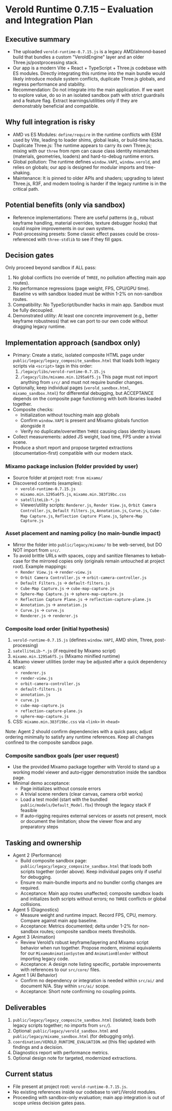 # Verold Runtime 0.7.15 – Evaluation and Integration Plan

## Executive summary
- The uploaded `verold-runtime-0.7.15.js` is a legacy AMD/almond-based build that bundles a custom "VeroldEngine" layer and an older Three.js/postprocessing stack.
- Our app is a modern Vite + React + TypeScript + Three.js codebase with ES modules. Directly integrating this runtime into the main bundle would likely introduce module system conflicts, duplicate Three.js globals, and regress performance and stability.
- Recommendation: Do not integrate into the main application. If we want to explore value, do so in an isolated sandbox path with strict guardrails and a feature flag. Extract learnings/utilities only if they are demonstrably beneficial and compatible.

## Why full integration is risky
- AMD vs ES Modules: `define/require` in the runtime conflicts with ESM used by Vite, leading to loader shims, global leaks, or build-time hacks.
- Duplicate Three.js: The runtime appears to carry its own Three.js; mixing with our `three` from npm can cause class identity mismatches (materials, geometries, loaders) and hard-to-debug runtime errors.
- Global pollution: The runtime defines `window.VAPI`, `window.verold`, and relies on globals; our app is designed for modular imports and tree-shaking.
- Maintenance: It is pinned to older APIs and shaders; upgrading to latest Three.js, R3F, and modern tooling is harder if the legacy runtime is in the critical path.

## Potential benefits (only via sandbox)
- Reference implementations: There are useful patterns (e.g., robust keyframe handling, material overrides, texture debugger hooks) that could inspire improvements in our own systems.
- Post-processing presets: Some classic effect passes could be cross-referenced with `three-stdlib` to see if they fill gaps.

## Decision gates
Only proceed beyond sandbox if ALL pass:
1. No global conflicts (no override of `THREE`, no pollution affecting main app routes).
2. No performance regressions (page weight, FPS, CPU/GPU time). Baseline vs with sandbox loaded must be within 1-2% on non-sandbox routes.
3. Compatibility: No TypeScript/bundler hacks in main app. Sandbox must be fully decoupled.
4. Demonstrated utility: At least one concrete improvement (e.g., better keyframe robustness) that we can port to our own code without dragging legacy runtime.

## Implementation approach (sandbox only)
- Primary: Create a static, isolated composite HTML page under `public/legacy/legacy_composite_sandbox.html` that loads both legacy scripts via `<script>` tags in this order:
  1) `/legacy/libs/verold-runtime-0.7.15.js`
  2) `/legacy/libs/mixamo.min.1295a6f5.js`
  This page must not import anything from `src/` and must not require bundler changes.
- Optionally, keep individual pages (`verold_sandbox.html`, `mixamo_sandbox.html`) for differential debugging, but ACCEPTANCE depends on the composite page functioning with both libraries loaded together.
- Composite checks:
  - Initialization without touching main app globals
  - Confirm `window.VAPI` is present and Mixamo globals function alongside it
  - Verify no duplicate/overwritten `THREE` causing class identity issues
- Collect measurements: added JS weight, load time, FPS under a trivial scene.
- Produce a short report and propose targeted extractions (documentation-first) compatible with our modern stack.

### Mixamo package inclusion (folder provided by user)
- Source folder at project root: `from mixamo/`
- Discovered contents (examples):
  - `verold-runtime-0.7.15.js`
  - `mixamo.min.1295a6f5.js`, `mixamo.min.383f19bc.css`
  - `satelliteLib-*.js`
  - Viewer/utility scripts: `Renderer.js`, `Render View.js`, `Orbit Camera Controller.js`, `Default Filters.js`, `Annotation.js`, `Curve.js`, `Cube-Map Capture.js`, `Reflection Capture Plane.js`, `Sphere-Map Capture.js`

### Asset placement and naming policy (no main-bundle impact)
- Mirror the folder into `public/legacy/mixamo/` to be web-served, but DO NOT import from `src/`.
- To avoid brittle URLs with spaces, copy and sanitize filenames to kebab-case for the mirrored copies only (originals remain untouched at project root). Example mappings:
  - `Render View.js` → `render-view.js`
  - `Orbit Camera Controller.js` → `orbit-camera-controller.js`
  - `Default Filters.js` → `default-filters.js`
  - `Cube-Map Capture.js` → `cube-map-capture.js`
  - `Sphere-Map Capture.js` → `sphere-map-capture.js`
  - `Reflection Capture Plane.js` → `reflection-capture-plane.js`
  - `Annotation.js` → `annotation.js`
  - `Curve.js` → `curve.js`
  - `Renderer.js` → `renderer.js`

### Composite load order (initial hypothesis)
1) `verold-runtime-0.7.15.js` (defines `window.VAPI`, AMD shim, Three, post-processing)
2) `satelliteLib-*.js` (if required by Mixamo script)
3) `mixamo.min.1295a6f5.js` (Mixamo minified runtime)
4) Mixamo viewer utilities (order may be adjusted after a quick dependency scan):
   - `renderer.js`
   - `render-view.js`
   - `orbit-camera-controller.js`
   - `default-filters.js`
   - `annotation.js`
   - `curve.js`
   - `cube-map-capture.js`
   - `reflection-capture-plane.js`
   - `sphere-map-capture.js`
5) CSS: `mixamo.min.383f19bc.css` via `<link>` in `<head>`

Note: Agent 2 should confirm dependencies with a quick pass; adjust ordering minimally to satisfy any runtime references. Keep all changes confined to the composite sandbox page.

### Composite sandbox goals (per user request)
- Use the provided Mixamo package together with Verold to stand up a working model viewer and auto‑rigger demonstration inside the sandbox page.
- Minimal demo acceptance:
  - Page initializes without console errors
  - A trivial scene renders (clear canvas, camera orbit works)
  - Load a test model (start with the bundled `public/models/Default_Model.fbx`) through the legacy stack if feasible
  - If auto‑rigging requires external services or assets not present, mock or document the limitation; show the viewer flow and any preparatory steps

## Tasking and ownership
- Agent 2 (Performance)
  - Build composite sandbox page: `public/legacy/legacy_composite_sandbox.html` that loads both scripts together (order above). Keep individual pages only if useful for debugging.
  - Ensure no main-bundle imports and no bundler config changes are required.
  - Acceptance: Main app routes unaffected; composite sandbox loads and initializes both scripts without errors; no `THREE` conflicts or global collisions.
- Agent 5 (Diagnostics)
  - Measure weight and runtime impact. Record FPS, CPU, memory. Compare against main app baseline.
  - Acceptance: Metrics documented; delta under 1-2% for non-sandbox routes; composite sandbox meets thresholds.
- Agent 3 (Animation)
  - Review Verold’s robust keyframe/layering and Mixamo script behavior when run together. Propose modern, minimal equivalents for our `MixamoAnimationSystem` and `AnimationBlender` without importing legacy code.
  - Acceptance: A design note listing specific, portable improvements with references to our `src/core/` files.
- Agent 1 (AI Behavior)
  - Confirm no dependency or integration is needed within `src/ai/` and document N/A. Stay within `src/ai/` scope.
  - Acceptance: Short note confirming no coupling points.

## Deliverables
1. `public/legacy/legacy_composite_sandbox.html` (isolated; loads both legacy scripts together; no imports from `src/`).
2. Optional: `public/legacy/verold_sandbox.html` and `public/legacy/mixamo_sandbox.html` (for debugging only).
3. `coordination/VEROLD_RUNTIME_EVALUATION.md` (this file) updated with findings and a decision.
4. Diagnostics report with performance metrics.
5. Optional design note for targeted, modernized extractions.

## Current status
- File present at project root: `verold-runtime-0.7.15.js`.
- No existing references inside our codebase to `VAPI`/Verold modules.
- Proceeding with sandbox-only evaluation; main app integration is out of scope unless decision gates pass.


